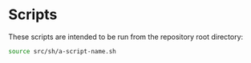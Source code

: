 # Scripts

These scripts are intended to be run from the repository root directory:

```sh
source src/sh/a-script-name.sh
```
